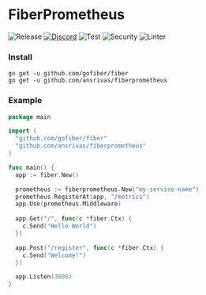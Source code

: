 # FiberPrometheus

![Release](https://img.shields.io/github/release/ansrivas/fiberprometheus.svg)
[![Discord](https://img.shields.io/badge/discord-join%20channel-7289DA)](https://gofiber.io/discord)
![Test](https://github.com/ansrivas/fiberprometheus/workflows/Test/badge.svg)
![Security](https://github.com/ansrivas/fiberprometheus/workflows/Security/badge.svg)
![Linter](https://github.com/ansrivas/fiberprometheus/workflows/Linter/badge.svg)

### Install
```
go get -u github.com/gofiber/fiber
go get -u github.com/ansrivas/fiberprometheus
```
### Example
```go
package main

import (
  "github.com/gofiber/fiber"
  "github.com/ansrivas/fiberprometheus"
)

func main() {
  app := fiber.New()

  prometheus := fiberprometheus.New("my-service-name")
  prometheus.RegisterAt(app, "/metrics")
  app.Use(prometheus.Middleware)
  
  app.Get("/", func(c *fiber.Ctx) {
    c.Send("Hello World")
  })

  app.Post("/register", func(c *fiber.Ctx) {
    c.Send("Welcome!")
  })

  app.Listen(3000)
}
```
